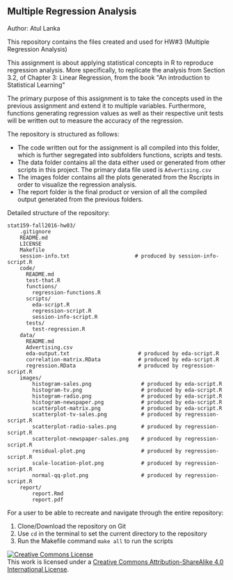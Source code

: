 ## Multiple Regression Analysis

Author: Atul Lanka

This repository contains the files created and used for HW#3 (Multiple Regression Analysis)

This assignment is about applying statistical concepts in R to reproduce regression analysis. More specifically, to replicate the analysis from Section 3.2, of Chapter 3: Linear Regression, from the book "An introduction to Statistical Learning"

The primary purpose of this assignment is to take the concepts used in the previous assignment and extend it to multiple variables. Furthermore, functions generating regression values as well as their respective unit tests will be written out to measure the accuracy of the regression. 

The repository is structured as follows: 

- The code written out for the assignment is all compiled into this folder, which is further segregated into subfolders functions, scripts and tests.
- The data folder contains all the data either used or generated from other scripts in this project. The primary data file used is `Advertising.csv` 
- The images folder contains all the plots generated from the Rscripts in order to visualize the regression analysis. 
- The report folder is the final product or version of all the compiled output generated from the previous folders. 

Detailed structure of the repository:

```
stat159-fall2016-hw03/
	.gitignore
	README.md
	LICENSE
	Makefile
	session-info.txt                     # produced by session-info-script.R
	code/
	  README.md
	  test-that.R
	  functions/
	    regression-functions.R
	  scripts/
	    eda-script.R
	    regression-script.R
	    session-info-script.R
	  tests/
	    test-regression.R
	data/
	  README.md
	  Advertising.csv
	  eda-output.txt                      # produced by eda-script.R
	  correlation-matrix.RData            # produced by eda-script.R
	  regression.RData                    # produced by regression-script.R
	images/
		histogram-sales.png                # produced by eda-script.R
		histogram-tv.png                   # produced by eda-script.R
		histogram-radio.png                # produced by eda-script.R
		histogram-newspaper.png            # produced by eda-script.R
		scatterplot-matrix.png             # produced by eda-script.R
		scatterplot-tv-sales.png           # produced by regression-script.R
		scatterplot-radio-sales.png        # produced by regression-script.R
		scatterplot-newspaper-sales.png    # produced by regression-script.R
		residual-plot.png                  # produced by regression-script.R
		scale-location-plot.png            # produced by regression-script.R
		normal-qq-plot.png                 # produced by regression-script.R
	report/
		report.Rmd
		report.pdf
```

For a user to be able to recreate and navigate through the entire repository:
1. Clone/Download the repository on Git
2. Use `cd` in the terminal to set the current directory to the repository
3. Run the Makefile command `make all` to run the scripts

<a rel="license" href="http://creativecommons.org/licenses/by-sa/4.0/"><img alt="Creative Commons License" style="border-width:0" src="https://i.creativecommons.org/l/by-sa/4.0/88x31.png" /></a><br />This work is licensed under a <a rel="license" href="http://creativecommons.org/licenses/by-sa/4.0/">Creative Commons Attribution-ShareAlike 4.0 International License</a>.


